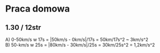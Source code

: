 # Praca domowa
## 1.30 / 12str
A) 0-50km/s w 17s = |50km/s - 0km/s|/17s = 50km/17s^2 ~ 3km/s^2  
B) 50-km/s w 25s = |80km/s - 30km/s|/25s = 30km/25s^2 = 1,2km/s^2  
